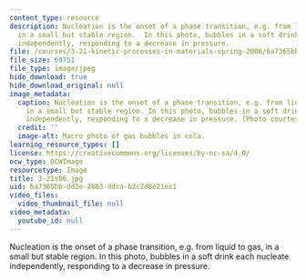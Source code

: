 ```yaml
---
content_type: resource
description: Nucleation is the onset of a phase transition, e.g. from liquid to gas,
  in a small but stable region.  In this photo, bubbles in a soft drink each nucleate
  independently, responding to a decrease in pressure.
file: /courses/3-21-kinetic-processes-in-materials-spring-2006/6a7365bbdd2e2803ddcab2c2d8e21ec1_3-21s06.jpg
file_size: 69751
file_type: image/jpeg
hide_download: true
hide_download_original: null
image_metadata:
  caption: Nucleation is the onset of a phase transition, e.g. from liquid to gas,
    in a small but stable region. In this photo, bubbles in a soft drink each nucleate
    independently, responding to a decrease in pressure. (Photo courtesy of [Wikipedia](http://en.wikipedia.org/wiki/Main_Page).)
  credit: ''
  image-alt: Macro photo of gas bubbles in cola.
learning_resource_types: []
license: https://creativecommons.org/licenses/by-nc-sa/4.0/
ocw_type: OCWImage
resourcetype: Image
title: 3-21s06.jpg
uid: 6a7365bb-dd2e-2803-ddca-b2c2d8e21ec1
video_files:
  video_thumbnail_file: null
video_metadata:
  youtube_id: null
---
```

Nucleation is the onset of a phase transition, e.g. from liquid to gas, in a small but stable region.  In this photo, bubbles in a soft drink each nucleate independently, responding to a decrease in pressure.